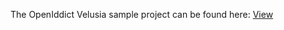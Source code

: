 The OpenIddict Velusia sample project can be found here:
[View](https://github.com/openiddict/openiddict-samples)